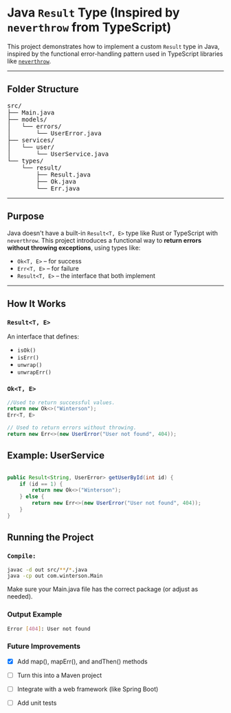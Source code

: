# Java `Result` Type (Inspired by `neverthrow` from TypeScript)

This project demonstrates how to implement a custom `Result` type in Java, inspired by the functional error-handling pattern used in TypeScript libraries like [`neverthrow`](https://github.com/supermacro/neverthrow).

---

## Folder Structure

<pre lang="markdown">
src/
├── Main.java
├── models/
│   └── errors/
│       └── UserError.java
├── services/
│   └── user/
│       └── UserService.java
└── types/
    └── result/
        ├── Result.java
        ├── Ok.java
        └── Err.java
</pre>

---

## Purpose

Java doesn't have a built-in `Result<T, E>` type like Rust or TypeScript with `neverthrow`. This project introduces a functional way to **return errors without throwing exceptions**, using types like:

* `Ok<T, E>` – for success
* `Err<T, E>` – for failure
* `Result<T, E>` – the interface that both implement

---

## How It Works

### `Result<T, E>`

An interface that defines:

* `isOk()`
* `isErr()`
* `unwrap()`
* `unwrapErr()`

### `Ok<T, E>`

```Java
//Used to return successful values.
return new Ok<>("Winterson");
Err<T, E>

// Used to return errors without throwing.
return new Err<>(new UserError("User not found", 404));

```

## Example: UserService

```Java

public Result<String, UserError> getUserById(int id) {
    if (id == 1) {
        return new Ok<>("Winterson");
    } else {
        return new Err<>(new UserError("User not found", 404));
    }
}
```

## Running the Project

### `Compile:`

```bash
javac -d out src/**/*.java
java -cp out com.winterson.Main
```

Make sure your Main.java file has the correct package (or adjust as needed).

### Output Example

```Bash
Error [404]: User not found 
```

### Future Improvements

* [x] Add map(), mapErr(), and andThen() methods

* [ ] Turn this into a Maven project

* [ ] Integrate with a web framework (like Spring Boot)

* [ ] Add unit tests
